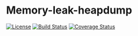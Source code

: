 # Memory-leak-heapdump
[![License](http://img.shields.io/:license-apache-brightgreen.svg)](http://www.apache.org/licenses/LICENSE-2.0.html)
[![Build Status](https://travis-ci.org/wz2cool/memory-leak-heapdump.svg?branch=master)](https://travis-ci.org/wz2cool/memory-leak-heapdump)
[![Coverage Status](https://coveralls.io/repos/github/wz2cool/memory-leak-heapdump/badge.svg?branch=master)](https://coveralls.io/github/wz2cool/memory-leak-heapdump?branch=master)